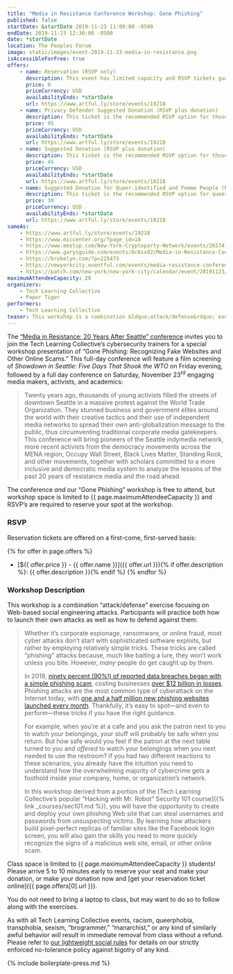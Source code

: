 ```yaml
---
title: "Media in Resistance Conference Workshop: Gone Phishing"
published: false
startDate: &startDate 2019-11-23 11:00:00 -0500
endDate: 2019-11-23 12:30:00 -0500
date: *startDate
location: The Peoples Forum
image: static/images/event-2019-11-23-media-in-resistance.png
isAccessibleForFree: true
offers:
    - name: Reservation (RSVP only)
      description: This event has limited capacity and RSVP tickets guarantee your spot. This ticket is only an RSVP, omitting your optional donation to support our advocacy efforts in support of online privacy and digital security literacy in underserved communities.
      price: 0
      priceCurrency: USD
      availabilityEnds: *startDate
      url: https://www.artful.ly/store/events/19218
    - name: Privacy Defender Suggested Donation (RSVP plus donation)
      description: This ticket is the recommended RSVP option for those who have financial resources or are attending the workshop with the backing of their employer. This ticket type guarntees your spot at the workshop and offers your donation in support of our advocacy efforts to strengthen online privacy and digital security literacy in underserved communities.
      price: 95
      priceCurrency: USD
      availabilityEnds: *startDate
      url: https://www.artful.ly/store/events/19218
    - name: Suggested Donation (RSVP plus donation)
      description: This ticket is the recommended RSVP option for those who can afford to support our efforts to strengthen online privacy and digital security literacy in underserved communities. This ticket type guarantees your spot at the workshop and makes it possible for us to offer reduced-price tickets for our events.
      price: 45
      priceCurrency: USD
      availabilityEnds: *startDate
      url: https://www.artful.ly/store/events/19218
    - name: Suggested Donation for Queer-identified and Femme People (RSVP plus donation)
      description: This ticket is the recommended RSVP option for queer-identified and femme people or others who face systemic obstacles in society at large and in the cybersecurity industry especially but can still afford to lend their support to our efforts strengthening online privacy and digital security literacy in underserved communities. This ticket type guarantees your spot at the workshop.
      price: 30
      priceCurrency: USD
      availabilityEnds: *startDate
      url: https://www.artful.ly/store/events/19218
sameAs:
    - https://www.artful.ly/store/events/19218
    - https://www.miccenter.org/?page_id=18
    - https://www.meetup.com/New-York-Cryptoparty-Network/events/265747555/
    - https://www.garysguide.com/events/0c6sx82/Media-in-Resistance-Conference-Workshop-Gone-Phishing
    - https://brokelyn.com/?p=225473
    - https://newyorkcity.eventful.com/events/media-resistance-conference-workshop-gone-phishi-/E0-001-131721065-9
    - https://patch.com/new-york/new-york-city/calendar/event/20191123/673664/media-in-resistance-conference-workshop-gone-phishing
maximumAttendeeCapacity: 20
organizers:
    - Tech Learning Collective
    - Paper Tiger
performers:
    - Tech Learning Collective
teaser: This workshop is a combination &ldquo;attack/defense&rdquo; exercise focusing on Web-based social engineering attacks. Participants will practice both how to launch their own attacks as well as how to defend against them.
---
```


The [&ldquo;Media in Resistance: 20 Years After Seattle&rdquo; conference](https://www.miccenter.org/?page_id=18) invites you to join the Tech Learning Collective&rsquo;s cybersecurity trainers for a special workshop presentation of &ldquo;Gone Phishing: Recognizing Fake Websites and Other Online Scams.&rdquo; This full-day conference will feature a film screening of <cite>Showdown in Seattle: Five Days That Shook the WTO</cite> on Friday evening, followed by a full day conference on Saturday, November 23<sup>rd</sup> engaging media makers, activists, and academics:

> Twenty years ago, thousands of young activists filled the streets of downtown Seattle in a massive protest against the World Trade Organization. They stunned business and government elites around the world with their creative tactics and their use of independent media networks to spread their own anti-globalization message to the public, thus circumventing traditional corporate media gatekeepers. This conference will bring pioneers of the Seattle indymedia network, more recent activists from the democracy movements across the MENA region, Occupy Wall Street, Black Lives Matter, Standing Rock, and other movements, together with scholars committed to a more inclusive and democratic media system to analyze the lessons of the past 20 years of resistance media and the road ahead.

The conference *and* our &ldquo;Gone Phishing&rdquo; workshop is free to attend, but workshop space is limited to {{ page.maximumAttendeeCapacity }} and RSVP&rsquo;s are required to reserve your spot at the workshop.

### RSVP

Reservation tickets are offered on a first-come, first-served basis:

{% for offer in page.offers %}
* [${{ offer.price }} - {{ offer.name }}]({{ offer.url }}){% if offer.description %}: {{ offer.description }}{% endif %}
{% endfor %}

### Workshop Description

This workshop is a combination &ldquo;attack/defense&rdquo; exercise focusing on Web-based social engineering attacks. Participants will practice both how to launch their own attacks as well as how to defend against them:

> Whether it&rsquo;s corporate espionage, ransomware, or online fraud, most cyber attacks don&rsquo;t start with sophisticated software exploits, but rather by employing relatively simple tricks. These tricks are called &ldquo;phishing&rdquo; attacks because, much like baiting a lure, they won&rsquo;t work unless you bite. However, <em>many</em> people do get caught up by them.
>
> In 2019, [ninety percent (90%!) of reported data breaches began with a simple phishing scam](https://retruster.com/blog/2019-phishing-and-email-fraud-statistics.html), costing businesses [over $12 billion in losses](https://retruster.com/blog/2019-phishing-and-email-fraud-statistics.html). Phishing attacks are the most common type of cyberattack on the Internet today, with [one and a half million new phishing websites launched every month](https://www.webroot.com/us/en/about/press-room/releases/nearly-15-million-new-phishing-sites). Thankfully, it&rsquo;s easy to spot—and even to perform—these tricks if you have the right guidance.
>
> For example, when you&rsquo;re at a cafe and you ask the patron next to you to watch your belongings, your stuff will probably be safe when you return. But how safe would you feel if the patron at the next table turned to you and *offered* to watch your belongings when you next needed to use the restroom? If you had two different reactions to these scenarios, you already have the intuition you need to understand how the overwhelming majority of cybercrime gets a foothold inside your company, home, or organization&rsquo;s network.
>
> In this workshop derived from a portion of the [Tech Learning Collective&rsquo;s popular &ldquo;Hacking with Mr. Robot&rdquo; Security 101 course]({% link _courses/sec101.md %}), you will have the opportunity to create and deploy your own phishing Web site that can steal usernames and passwords from unsuspecting victims. By learning how attackers build pixel-perfect replicas of familiar sites like the Facebook login screen, you will also gain the skills you need to more quickly recognize the signs of a malicious web site, email, or other online scam.

Class space is limited to {{ page.maximumAttendeeCapacity }} students! Please arrive 5 to 10 minutes early to reserve your seat and make your donation, or make your donation now and [get your reservation ticket online]({{ page.offers[0].url }}).

You do not need to bring a laptop to class, but may want to do so to follow along with the exercises.

As with all Tech Learning Collective events, racism, queerphobia, transphobia, sexism, &ldquo;brogrammer,&rdquo; &ldquo;manarchist,&rdquo; or any kind of similarly awful behavior *will* result in immediate removal from class without a refund. Please refer to [our lightweight social rules](https://github.com/AnarchoTechNYC/meta/wiki/Social-rules) for details on our strictly enforced no-tolerance policy against bigotry of any kind.

{% include boilerplate-press.md %}

